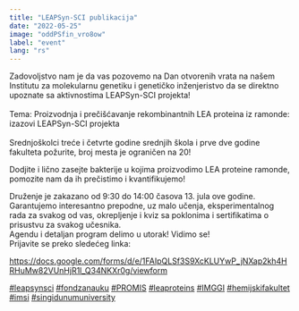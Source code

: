 ```yaml
---
title: "LEAPSyn-SCI publikacija"
date: "2022-05-25"
image: "oddPSfin_vro8ow"
label: "event"
lang: "rs"
---
```

Zadovoljstvo nam je da vas pozovemo na Dan otvorenih vrata na našem Institutu za molekularnu genetiku i genetičko inženjeristvo da se direktno upoznate sa aktivnostima LEAPSyn-SCI projekta!
<br/><br/> 
Tema: Proizvodnja i prečišćavanje rekombinantnih LEA proteina iz ramonde: izazovi LEAPSyn-SCI projekta
<br/><br/> 
Srednjoškolci treće i četvrte godine srednjih škola i prve dve godine fakulteta požurite, broj mesta je ograničen na 20!

Dodjite i lično zasejte bakterije u kojima proizvodimo LEA proteine ramonde, pomozite nam da ih prečistimo i kvantifikujemo!

Druženje je zakazano od 9:30 do 14:00 časova 13. jula ove godine. Garantujemo interesantno prepodne, uz malo učenja, eksperimentalnog rada za svakog od vas, okrepljenje i kviz sa poklonima i sertifikatima o prisustvu za svakog učesnika.
<br/>
Agendu i detaljan program delimo u utorak!
Vidimo se!
<br/>
Prijavite se preko sledećeg linka:

https://docs.google.com/forms/d/e/1FAIpQLSf3S9XcKLUYwP_jNXap2kh4HRHuMw82VUnHjR1l_Q34NKXr0g/viewform

<a href=''>#leapsynsci</a> <a href=''>#fondzanauku</a> <a href=''>#PROMIS</a> <a href=''>#leaproteins</a> <a href=''>#IMGGI</a> <a href=''>#hemijskifakultet</a> <a href=''>#imsi</a> <a href=''>#singidunumuniversity</a>
